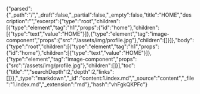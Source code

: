 {"parsed":{"_path":"/","_draft":false,"_partial":false,"_empty":false,"title":"HOME","description":"","excerpt":{"type":"root","children":[{"type":"element","tag":"h1","props":{"id":"home"},"children":[{"type":"text","value":"HOME"}]},{"type":"element","tag":"image-component","props":{"src":"/assets/img/profile.jpg"},"children":[]}]},"body":{"type":"root","children":[{"type":"element","tag":"h1","props":{"id":"home"},"children":[{"type":"text","value":"HOME"}]},{"type":"element","tag":"image-component","props":{"src":"/assets/img/profile.jpg"},"children":[]}],"toc":{"title":"","searchDepth":2,"depth":2,"links":[]}},"_type":"markdown","_id":"content:1.index.md","_source":"content","_file":"1.index.md","_extension":"md"},"hash":"vhFgkQKPFc"}